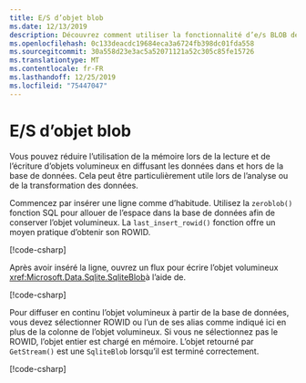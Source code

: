 ```yaml
---
title: E/S d’objet blob
ms.date: 12/13/2019
description: Découvrez comment utiliser la fonctionnalité d’e/s BLOB de SQLite.
ms.openlocfilehash: 0c133deacdc19684eca3a6724fb398dc01fda558
ms.sourcegitcommit: 30a558d23e3ac5a52071121a52c305c85fe15726
ms.translationtype: MT
ms.contentlocale: fr-FR
ms.lasthandoff: 12/25/2019
ms.locfileid: "75447047"
---
```

# <a name="blob-io"></a>E/S d’objet blob

Vous pouvez réduire l’utilisation de la mémoire lors de la lecture et de l’écriture d’objets volumineux en diffusant les données dans et hors de la base de données. Cela peut être particulièrement utile lors de l’analyse ou de la transformation des données.

Commencez par insérer une ligne comme d’habitude. Utilisez la `zeroblob()` fonction SQL pour allouer de l’espace dans la base de données afin de conserver l’objet volumineux. La `last_insert_rowid()` fonction offre un moyen pratique d’obtenir son ROWID.

[!code-csharp[](../../../../samples/snippets/standard/data/sqlite/StreamingSample/Program.cs?name=snippet_Insert)]

Après avoir inséré la ligne, ouvrez un flux pour écrire l’objet volumineux <xref:Microsoft.Data.Sqlite.SqliteBlob>à l’aide de.

[!code-csharp[](../../../../samples/snippets/standard/data/sqlite/StreamingSample/Program.cs?name=snippet_Write)]

Pour diffuser en continu l’objet volumineux à partir de la base de données, vous devez sélectionner ROWID ou l’un de ses alias comme indiqué ici en plus de la colonne de l’objet volumineux. Si vous ne sélectionnez pas le ROWID, l’objet entier est chargé en mémoire. L’objet retourné par `GetStream()` est une `SqliteBlob` lorsqu’il est terminé correctement.

[!code-csharp[](../../../../samples/snippets/standard/data/sqlite/StreamingSample/Program.cs?name=snippet_Read)]
